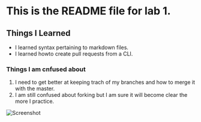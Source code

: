 # This is the README file for lab 1.  

## Things I Learned  
* I learned syntax pertaining to markdown files.
* I learned howto create pull requests from a CLI.

### Things I am cnfused about
1. I need to get better at keeping trach of my branches and how to merge it with the master.
2. I am still confused about forking but I am sure it will become clear the more I practice.

![Screenshot]()

